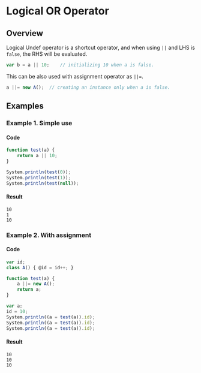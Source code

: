 # Logical OR Operator

## Overview

Logical Undef operator is a shortcut operator,
and when using `||` and LHS is `false`, the RHS will be evaluated.

```javascript
var b = a || 10;    // initializing 10 when a is false.
```

This can be also used with assignment operator as `||=`.

```javascript
a ||= new A();  // creating an instance only when a is false.
```

## Examples

### Example 1. Simple use

#### Code

```javascript
function test(a) {
    return a || 10;
}

System.println(test(0));
System.println(test(1));
System.println(test(null));
```

#### Result

```
10
1
10
```

### Example 2. With assignment

#### Code

```javascript
var id;
class A() { @id = id++; }

function test(a) {
    a ||= new A();
    return a;
}

var a;
id = 10;
System.println((a = test(a)).id);
System.println((a = test(a)).id);
System.println((a = test(a)).id);
```

#### Result

```
10
10
10
```
